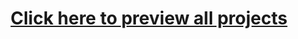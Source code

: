 <p align="center">
  <a href="https://cgull01.github.io/JsProjects/Hub/index.html">
    <h1 align="center">Click here to preview all projects</h1>
  </a>
</p>
